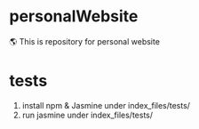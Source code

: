 # personalWebsite
:earth_americas: This is repository for personal website






# tests
1. install npm & Jasmine under index_files/tests/
2. run jasmine under index_files/tests/
